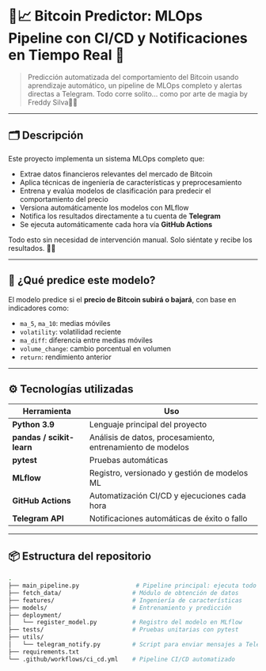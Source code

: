 # 🧠📈 Bitcoin Predictor: MLOps Pipeline con CI/CD y Notificaciones en Tiempo Real 🚀

> Predicción automatizada del comportamiento del Bitcoin usando aprendizaje automático, un pipeline de MLOps completo y alertas directas a Telegram. Todo corre solito... como por arte de magia by Freddy Silva🤖✨

---

## 🗂 Descripción

Este proyecto implementa un sistema MLOps completo que:
- Extrae datos financieros relevantes del mercado de Bitcoin
- Aplica técnicas de ingeniería de características y preprocesamiento
- Entrena y evalúa modelos de clasificación para predecir el comportamiento del precio
- Versiona automáticamente los modelos con MLflow
- Notifica los resultados directamente a tu cuenta de **Telegram**
- Se ejecuta automáticamente cada hora vía **GitHub Actions**

Todo esto sin necesidad de intervención manual. Solo siéntate y recibe los resultados. 📲💡

---

## 🧠 ¿Qué predice este modelo?

El modelo predice si el **precio de Bitcoin subirá o bajará**, con base en indicadores como:

- `ma_5`, `ma_10`: medias móviles
- `volatility`: volatilidad reciente
- `ma_diff`: diferencia entre medias móviles
- `volume_change`: cambio porcentual en volumen
- `return`: rendimiento anterior

---

## ⚙️ Tecnologías utilizadas

| Herramienta         | Uso                                                       |
|---------------------|-----------------------------------------------------------|
| **Python 3.9**      | Lenguaje principal del proyecto                           |
| **pandas / scikit-learn** | Análisis de datos, procesamiento, entrenamiento de modelos |
| **pytest**          | Pruebas automáticas                                       |
| **MLflow**          | Registro, versionado y gestión de modelos ML              |
| **GitHub Actions**  | Automatización CI/CD y ejecuciones cada hora              |
| **Telegram API**    | Notificaciones automáticas de éxito o fallo               |

---

## 📦 Estructura del repositorio

```bash
.
├── main_pipeline.py                # Pipeline principal: ejecuta todo el flujo
├── fetch_data/                    # Módulo de obtención de datos
├── features/                      # Ingeniería de características
├── models/                        # Entrenamiento y predicción
├── deployment/
│   └── register_model.py          # Registro del modelo en MLflow
├── tests/                         # Pruebas unitarias con pytest
├── utils/
│   └── telegram_notify.py         # Script para enviar mensajes a Telegram
├── requirements.txt
└── .github/workflows/ci_cd.yml    # Pipeline CI/CD automatizado
